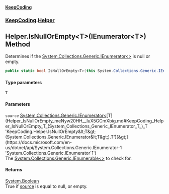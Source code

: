 #### [KeepCoding](index.md 'index')
### [KeepCoding](KeepCoding.md 'KeepCoding').[Helper](Helper.md 'KeepCoding.Helper')
## Helper.IsNullOrEmpty&lt;T&gt;(IEnumerator&lt;T&gt;) Method
Determines if the [System.Collections.Generic.IEnumerator&lt;&gt;](https://docs.microsoft.com/en-us/dotnet/api/System.Collections.Generic.IEnumerator-1 'System.Collections.Generic.IEnumerator`1') is null or empty.  
```csharp
public static bool IsNullOrEmpty<T>(this System.Collections.Generic.IEnumerator<T> source);
```
#### Type parameters
<a name='KeepCoding_Helper_IsNullOrEmpty_T_(System_Collections_Generic_IEnumerator_T_)_T'></a>
`T`  
  
#### Parameters
<a name='KeepCoding_Helper_IsNullOrEmpty_T_(System_Collections_Generic_IEnumerator_T_)_source'></a>
`source` [System.Collections.Generic.IEnumerator&lt;](https://docs.microsoft.com/en-us/dotnet/api/System.Collections.Generic.IEnumerator-1 'System.Collections.Generic.IEnumerator`1')[T](Helper_IsNullOrEmpty_meNyw20HH__IuX5GCmXbig.md#KeepCoding_Helper_IsNullOrEmpty_T_(System_Collections_Generic_IEnumerator_T_)_T 'KeepCoding.Helper.IsNullOrEmpty&lt;T&gt;(System.Collections.Generic.IEnumerator&lt;T&gt;).T')[&gt;](https://docs.microsoft.com/en-us/dotnet/api/System.Collections.Generic.IEnumerator-1 'System.Collections.Generic.IEnumerator`1')  
The [System.Collections.Generic.IEnumerable&lt;&gt;](https://docs.microsoft.com/en-us/dotnet/api/System.Collections.Generic.IEnumerable-1 'System.Collections.Generic.IEnumerable`1') to check for.
  
#### Returns
[System.Boolean](https://docs.microsoft.com/en-us/dotnet/api/System.Boolean 'System.Boolean')  
True if [source](Helper_IsNullOrEmpty_meNyw20HH__IuX5GCmXbig.md#KeepCoding_Helper_IsNullOrEmpty_T_(System_Collections_Generic_IEnumerator_T_)_source 'KeepCoding.Helper.IsNullOrEmpty&lt;T&gt;(System.Collections.Generic.IEnumerator&lt;T&gt;).source') is equal to null, or empty.

